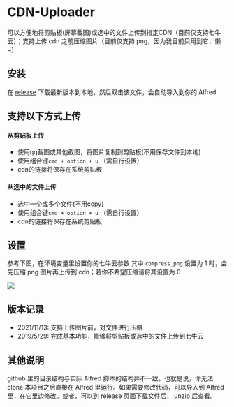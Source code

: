 # CDN-Uploader

可以方便地将剪贴板(屏幕截图)或选中的文件上传到指定CDN（目前仅支持七牛云）；支持上传 cdn 之前压缩图片（目前仅支持 png，因为我目前只用到它，懒~）

## 安装
在 [release](https://github.com/foamzou/alfred-cdn-uploader/releases) 下载最新版本到本地，然后双击该文件，会自动导入到你的 Alfred

## 支持以下方式上传

#### 从剪贴板上传
* 使用qq截图或其他截图，将图片复制到剪贴板(不用保存文件到本地)
* 使用组合键`cmd + option + u` （需自行设置）
* cdn的链接将保存在系统剪贴板

#### 从选中的文件上传
* 选中一个或多个文件(不用copy)
* 使用组合键`cmd + option + u` （需自行设置）
* cdn的链接将保存在系统剪贴板

## 设置
参考下图，在环境变量里设置你的七牛云参数
其中 `compress_png` 设置为 1 时，会先压缩 png 图片再上传到 cdn；若你不希望压缩请将其设置为 0

<img src="https://file.zoufeng.net/186ad990-1d71-4677-a037-0aa9b30bbfea.png">

## 版本记录
- 2021/11/13: 支持上传图片前，对文件进行压缩
- 2019/5/29: 完成基本功能，能够将剪贴板或选中的文件上传到七牛云

## 其他说明
github 里的目录结构与实际 Alfred 脚本的结构并不一致。也就是说，你无法 clone 本项目之后直接在 Alfred 里运行。如果需要修改代码，可以导入到 Alfred 里，在它里边修改。或者，可以到 release 页面下载文件后， unzip 后查看。